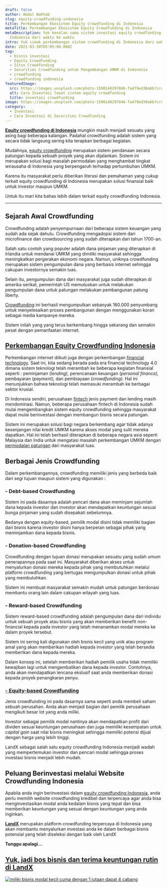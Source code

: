 ```yaml
---
draft: false
author: Abdul Wahhab
slug: equity-crowdfunding-indonesia
title: Perkembangan Ekosistem Equity Crowdfunding di Indonesia
metaTitle: Perkembangan Ekosistem Equity Crowdfunding di Indonesia
metaDescription: Yuk kenalan sama sistem investasi equity crowdfunding di
  Indonesia dari waktu ke waktu
intro: Yuk simak perkembangan sistem crowdfunding di Indonesia dari waktu ke waktu
date: 2021-03-30T05:05:00.000Z
tag:
  - bisnis investasi
  - Equity Crowdfunding
  - Situs Crowdfunding
  - Securities Crowdfunding untuk Pengembangan UMKM di Indonesia
  - crowdfunding
  - crowdfunding indonesia
featuredImage:
  src: https://images.unsplash.com/photo-1590140297846-fa479ed30a6b?crop=entropy&cs=tinysrgb&fit=max&fm=jpg&ixid=MnwxMTc3M3wwfDF8c2VhcmNofDV8fGZ1bmRpbmd8ZW58MHx8fHwxNjM4ODEyNjIw&ixlib=rb-1.2.1&q=80&w=1080
  alt: Cara Investasi lewat sistem equity crowdfunding
  title: investasi crowdfunding
image: https://images.unsplash.com/photo-1590140297846-fa479ed30a6b?crop=entropy&cs=tinysrgb&fit=max&fm=jpg&ixid=MnwxMTc3M3wwfDF8c2VhcmNofDV8fGZ1bmRpbmd8ZW58MHx8fHwxNjM4ODEyNjIw&ixlib=rb-1.2.1&q=80&w=1080
category:
  - Investasi
  - Cara Investasi di Securities Crowdfunding
---
```

**[Equity crowdfunding di Indonesia](https://landx.id/)** mungkin masih menjadi sesuatu yang asing bagi beberapa kalangan. Padahal crowdfunding adalah sistem yang secara tidak langsung sering kita terapkan berbagai kegiatan.

Mudahnya, [equity crowdfunding](https://landx.id/) merupakan sistem pendanaan secara patungan kepada sebuah proyek yang akan dijalankan. Sistem ini merupakan solusi bagi masalah permodalan yang menghambat tingkat wirausaha di Indonesia yang berpengaruh terhadap pertumbuhan UMKM.

Karena itu masyarakat perlu diberikan literasi dan pemahaman yang cukup terkait equity crowdfunding di Indonesia merupakan solusi finansial baik untuk investor maupun UMKM.

Untuk itu mari kita bahas lebih dalam terkait equity crowdfunding Indonesia.

- - -

## Sejarah Awal Crowdfunding

Crowdfunding adalah penyempurnaan dari beberapa sistem keuangan yang sudah ada sejak dahulu. Crowdfunding mengadopsi sistem dari microfinance dan crowdsourcing yang sudah diterapkan dari tahun 1700-an.

Salah satu contoh yang populer adalah dana pinjaman yang diterapkan di Irlandia untuk mendanai UMKM yang dimiliki masyarakat sehingga meningkatkan pergerakan ekonomi negara. Namun, uniknya crowdfunding merupakan sistem pengumpulan dana yang berbasis internet sehingga cakupan investornya semakin luas.

Selain itu, pengumpulan dana dari masyarakat juga sudah diterapkan di amerika serikat, pemerintah US memutuskan untuk melakukan pengumpulan dana untuk patungan melakukan pembangunan patung liberty.

[Crowdfunding](https://landx.id/) ini berhasil mengumpulkan sebanyak 160.000 penyumbang untuk menyelesaikan proses pembangunan dengan menggunakan koran sebagai media kampanye mereka.

Sistem inilah yang yang terus berkembang hingga sekarang dan semakin pesat dengan pemanfaatan internet.

## [Perkembangan Equity Crowdfunding Indonesia](https://app.landx.id/?utm_source=Organic+Page&utm_medium=Content+Blog&utm_campaign=BlogLandX&utm_id=Blog)

Perkembangan internet diikuti juga dengan perkembangan [financial technology](https://landx.id/). Saat ini, kita sedang berada pada era financial technology 4.0 dimana sistem teknologi telah merambah ke beberapa kegiatan finansial seperti : peminjaman (*lending),* perencanaan keuangan (*personal finance),* pembayaran (*payment),* dan pembiayaan (*crowdfunding).* Hal ini menunjukkan bahwa teknologi telah memasuki merambah ke berbagai sektor krusial.

Di Indonesia sendiri, perusahaan [fintech](https://landx.id/) jenis payment dan lending masih mendominasi. Namun, beberapa perusahaan fintech di Indonesia sudah mulai mengembangkan sistem equity crowdfunding sehingga masyarakat dapat mulai berinvestasi dengan membangun bisnis secara patungan.

Sistem ini merupakan solusi bagi negara berkembang agar tidak adanya kesenjangan nilai kredit UMKM karena akses modal yang sulit mereka dapatkan. Hal ini telah berhasil diterapkan di beberapa negara asia seperti Malaysia dan India untuk mengatasi masalah perkembangan UMKM dengan [permodalan patungan](https://landx.id/) dari masyarakat luas.

## Berbagai Jenis Crowdfunding

Dalam perkembangannya, crowdfunding memiliki jenis yang berbeda baik dari segi tujuan maupun sistem yang digunakan :

### \- Debt-based Crowdfunding

Sistem ini pada dasarnya adalah pencari dana akan meminjam sejumlah dana kepada investor dan investor akan mendapatkan keuntungan sesuai bunga pinjaman yang sudah disepakati sebelumnya.

Bedanya dengan equity-based, pemilik modal disini tidak memiliki bagian dari bisnis karena investor disini hanya berperan sebagai pihak yang meminjamkan dana kepada bisnis.

### \- Donation-based Crowdfunding

Crowdfunding dengan tujuan donasi merupakan sesuatu yang sudah umum penerapannya pada saat ini. Masyarakat diberikan akses untuk menyalurkan donasi mereka kepada pihak yang membutuhkan melalui platform crowdfunding yang bertugas mengumpulkan donasi untuk pihak yang membutuhkan.

Sistem ini membuat masyarakat semakin mudah untuk patungan berdonasi membantu orang lain dalam cakupan wilayah yang luas.

### \- Reward-based Crowdfunding

Sistem reward-based crowdfunding adalah pengumpulan dana dari individu untuk sebuah proyek atau bisnis yang akan memberikan benefit non-financial kepada pada investor yang telah menanamkan modal mereka ke dalam proyek tersebut.

Sistem ini sering kali digunakan oleh bisnis kecil yang unik atau program amal yang akan memberikan hadiah kepada investor yang telah bersedia memberikan dana kepada mereka.

Dalam konsep ini, setelah memberikan hadiah pemilik usaha tidak memiliki kewajiban lagi untuk mengembalikan dana kepada investor. Contohnya, anda akan mendapatkan lencana ekslusif saat anda memberikan donasi kepada proyek penangkaran penyu.

### [\- Equity-based Crowdfunding](https://app.landx.id/?utm_source=Organic+Page&utm_medium=Content+Blog&utm_campaign=BlogLandX&utm_id=Blog)

Jenis crowdfunding ini pada dasarnya sama seperti anda membeli saham sebuah perusahan. Anda akan menjadi bagian dari pemilik perusahaan mengikuti besar lot yang anda miliki.

Investor sebagai pemilik modal nantinya akan mendapatkan profit dari dividen sesuai keuntungan perusahaan dan juga memiliki kesempatan untuk *capital gain* saat nilai bisnis meningkat sehingga memiliki potensi dijual dengan harga yang lebih tinggi.

LandX sebagai salah satu equity crowdfunding Indonesia menjadi wadah yang mempertemukan investor dan pencari modal sehingga proses investasi bisnis menjadi lebih mudah.

## Peluang Berinvestasi melalui Website Crowdfunding Indonesia

Apabila anda ingin berinvestasi dalam [equity crowdfunding Indonesia](https://landx.id/), anda perlu memilih website crowdfunding kredibel dan terpercaya agar anda bisa menginvestasikan modal anda kedalam bisnis yang tepat dan bisa memberikan keuntungan yang sesuai dengan keuntungan yang anda inginkan.

**[LandX](https://landx.id/)**  merupakan platform crowdfunding terpercaya di Indonesia yang akan membantu menyalurkan investasi anda ke dalam berbagai bisnis potensial yang telah diseleksi dengan baik oleh LandX

**Tunggu apalagi...**

## [Yuk, jadi bos bisnis dan terima keuntungan rutin di LandX](https://app.landx.id/?utm_source=Organic+Page&utm_medium=Content+Blog&utm_campaign=BlogLandX&utm_id=Blog)

<!--StartFragment-->

[![miliki bisnis modal kecil cuma dengan 1 jutaan dapat 4 cabang ](https://accountgram-production.sfo2.cdn.digitaloceanspaces.com/landx_ghost/2021/11/jadi-owner-bisnis-hanya-1-jutaan-dengan-cuan-yang-sangat-menjanjikan.png)](https://app.landx.id/?utm_source=Organic+Page&utm_medium=Content+Blog&utm_campaign=BlogLandX&utm_id=Blog)

<!--EndFragment-->